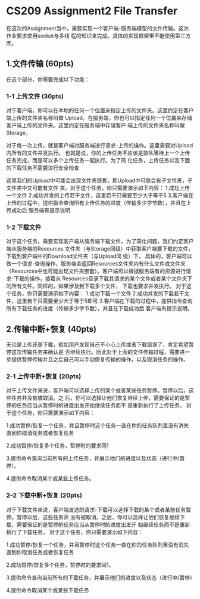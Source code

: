 # CS209 Assignment2 File Transfer

在这次的Assignment当中，需要实现⼀个客户端-服务端模型的⽂件传输。这次作业要求使⽤socket与多线
程的知识来完成。具体的实现框架里不能使⽤第三方库。

## 1.文件传输 (60pts)

在这个部分，你需要完成以下功能：

### 1-1 上传文件 (30pts)

对于客户端，你可以在本地的任何⼀个位置来指定上传的文件夹。这⾥约定在客户端上传的⽂件夹名称叫做
Upload。在服务端，你也可以指定任何⼀个位置来存储客户端上传的⽂件夹。这⾥约定在服务端中存储客户
端上传的⽂件夹名称叫做Storage。

对于每⼀次上传，就是客户端对服务端进⾏请求-上传的操作。这⾥需要对Upload内所有的文件并发执行。
也就是说，你的上传任务不应该是排队等待上⼀个上传任务完成，⽽是可以多个上传任务⼀起执⾏。为了简
化任务，上传任务以及下⾯的下载任务不需要进⾏安全检查

这⾥我们的Upload中可能会出现⽂件夹嵌套，即Upload中可能会有子文件夹，子文件夹中⼜可能有⽂件
夹。对于这个任务，你只需要演示如下内容：
1.成功上传⼀个⽂件 
2.成功并发的上传若干文件，这⾥若干只需要⾄少⼤于等于5
3.客户端在上传的过程中，提供指令查询所有上传任务的进度（传输多少字节数），并且在上传成功后
服务端有提示说明

### 1-2 下载文件 

对于这个任务，需要实现客户端从服务端下载⽂件。为了简化问题，我们约定客户端从服务端的Resources
⽂件夹（与Storage同级）中获取客户端要下载的⽂件，下载到客户端中的Download⽂件夹（与Upload同
级）下。
具体的，客户端可以做⼀个请求-查询操作，服务端会返回Resources文件夹内有什么⽂件或⽂件夹
（Resources中也可能出现⽂件夹嵌套）。客户端可以根据服务端有的资源进⾏请求-下载的操作，接着从
Resources⽬录下载其请求的某个⽂件或者某个⽂件夹下的所有⽂件。同样的，如果涉及到下载多个⽂件，
下载也要求并发执⾏。
对于这个任务，你只需要演示如下内容：
1.成功下载⼀个⽂件 
2.成功并发的下载若⼲⽂件，这⾥若⼲只需要⾄少⼤于等于5即可
3.客户端在下载的过程中，提供指令查询所有下载任务的进度（传输多少字节数），并且在下载成功后
客户端有提示说明。 

## 2.传输中断+恢复 (40pts) 

⽆论是上传还是下载，假如⽤户发现自己不小心上传或者下载错误了，肯定希望暂停这次传输任务来确认是 否继续执⾏。因此对于上⾯的文件传输过程，需要进⼀步提供暂停传输并且之后自己可以手动恢复传输的操作，以及取消任务的操作。 

### 2-1 上传中断+恢复 (20pts) 

对于上传文件来说，客户端可以选择上传的某个或者某些任务暂停。暂停以后，这些任务并没有被取消。之 后，你可以选择让他们恢复继续上传，需要保证的是暂停的任务应当从暂停时的进度出发开始继续任务而不 是重新执行了上传任务。 对于这个任务，你只需要演示如下内容：

1.成功暂停/恢复⼀个任务，并且暂停时这个任务⼀直在你的任务队列⾥没有消失直到你取消任务或者恢复任务

2.成功暂停/恢复多个任务，暂停时的要求同1

3.提供命令查询当前所有的上传任务，并展示他们的进度以及状态（进⾏中/暂停）。

4.提供命令取消某个或某些上传任务。

### 2-2 下载中断+恢复 (20pts) 

对于下载文件来说，客户端发送的请求-下载可以选择下载的某个或者某些任务暂停。暂停以后，这些任务并 没有被取消。之后，你可以选择让他们恢复继续下载，需要保证的是暂停的任务应当从暂停时的进度出发开 始继续任务⽽不是重新执⾏了下载任务。 对于这个任务，你只需要演示如下内容：

1.成功暂停/恢复⼀个任务，并且暂停时这个任务⼀直在你的任务队列⾥没有消失直到你取消任务或者恢复任务

2.成功暂停/恢复多个任务，暂停时的要求同1。

3.提供命令查询当前所有的下载任务，并展示他们的进度以及状态（进行中/暂停）

4.提供命令取消某个或某些下载任务



